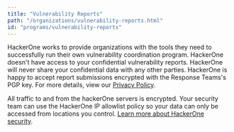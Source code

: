 ```yaml
---
title: "Vulnerability Reports"
path: "/organizations/vulnerability-reports.html"
id: "programs/vulnerability-reports"
---
```

HackerOne works to provide organizations with the tools they need to successfully run their own vulnerability coordination program. HackerOne doesn't have access to your confidential vulnerability reports. HackerOne will never share your confidential data with any other parties. HackerOne is happy to accept report submissions encrypted with the Response Teams's PGP key. For more details, view our [Privacy Policy](https://www.hackerone.com/privacy).

All traffic to and from the hackerOne servers is encrypted. Your security team can use the HackerOne IP allowlist policy so your data can only be accessed from locations you control. [Learn more about HackerOne security](https://hackerone.com/security).
